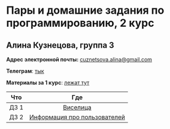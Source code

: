 # Пары и домашние задания по программированию, 2 курс

## Алина Кузнецова, группа 3 

__Адрес электронной почты:__ cuznetsova.alina@gmail.com

__Телеграм__: [тык](https://t.me/wildlighted)

__Материалы за 1 курс__: [лежат тут](https://github.com/wildlighted/coding-year-1)

Что|Где
:---:|:---:
ДЗ 1|[Виселица](https://github.com/wildlighted/coding-year-2/tree/master/hw/hanging%20man)
ДЗ 2|[Информация про пользователей](https://github.com/wildlighted/coding-year-2/tree/master/hw/hw2)
